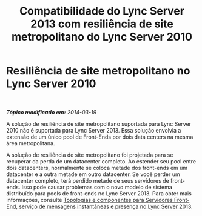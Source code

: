 ﻿---
title: Compatibilidade do Lync Server 2013 com resiliência de site metropolitano do Lync Server 2010
TOCTitle: Resiliência de site metropolitano no Lync Server 2010
ms:assetid: 18673ff6-b664-4a57-a89b-cbda8b129e6a
ms:mtpsurl: https://technet.microsoft.com/pt-br/library/JJ204715(v=OCS.15)
ms:contentKeyID: 49306019
ms.date: 05/19/2016
mtps_version: v=OCS.15
ms.translationtype: HT
---

# Resiliência de site metropolitano no Lync Server 2010

 

_**Tópico modificado em:** 2014-03-19_

A solução de resiliência de site metropolitano suportada para Lync Server 2010 não é suportada para Lync Server 2013. Essa solução envolvia a extensão de um único pool de Front-Ends por dois data centers na mesma área metropolitana.

A solução de resiliência de site metropolitano foi projetada para se recuperar da perda de um datacenter completo. Ao estender seu pool entre dois datacenters, normalmente se coloca metade dos front-ends em um datacenter e a outra metade em outro datacenter. Se você perder um datacenter completo, terá perdido metade de seus servidores de front-ends. Isso pode causar problemas com o novo modelo de sistema distribuído para pools de front-ends no Lync Server 2013. Para obter mais informações, consulte [Topologias e componentes para Servidores Front-End, serviço de mensagens instantâneas e presença no Lync Server 2013](lync-server-2013-topologies-and-components-for-front-end-servers-instant-messaging-and-presence.md).

